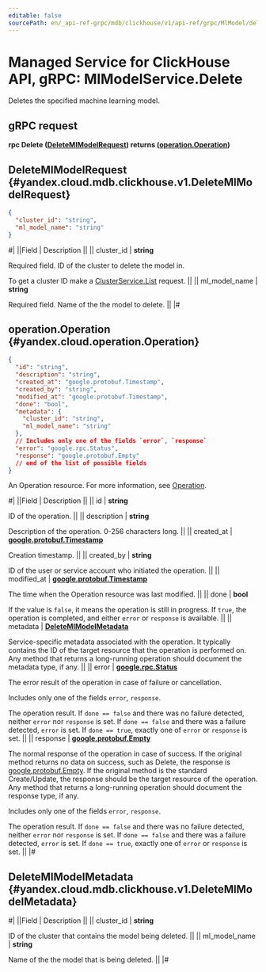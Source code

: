 ```yaml
---
editable: false
sourcePath: en/_api-ref-grpc/mdb/clickhouse/v1/api-ref/grpc/MlModel/delete.md
---
```


# Managed Service for ClickHouse API, gRPC: MlModelService.Delete

Deletes the specified machine learning model.

## gRPC request

**rpc Delete ([DeleteMlModelRequest](#yandex.cloud.mdb.clickhouse.v1.DeleteMlModelRequest)) returns ([operation.Operation](#yandex.cloud.operation.Operation))**

## DeleteMlModelRequest {#yandex.cloud.mdb.clickhouse.v1.DeleteMlModelRequest}

```json
{
  "cluster_id": "string",
  "ml_model_name": "string"
}
```

#|
||Field | Description ||
|| cluster_id | **string**

Required field. ID of the cluster to delete the model in.

To get a cluster ID make a [ClusterService.List](/docs/managed-clickhouse/api-ref/grpc/Cluster/list#List) request. ||
|| ml_model_name | **string**

Required field. Name of the the model to delete. ||
|#

## operation.Operation {#yandex.cloud.operation.Operation}

```json
{
  "id": "string",
  "description": "string",
  "created_at": "google.protobuf.Timestamp",
  "created_by": "string",
  "modified_at": "google.protobuf.Timestamp",
  "done": "bool",
  "metadata": {
    "cluster_id": "string",
    "ml_model_name": "string"
  },
  // Includes only one of the fields `error`, `response`
  "error": "google.rpc.Status",
  "response": "google.protobuf.Empty"
  // end of the list of possible fields
}
```

An Operation resource. For more information, see [Operation](/docs/api-design-guide/concepts/operation).

#|
||Field | Description ||
|| id | **string**

ID of the operation. ||
|| description | **string**

Description of the operation. 0-256 characters long. ||
|| created_at | **[google.protobuf.Timestamp](https://developers.google.com/protocol-buffers/docs/reference/google.protobuf#timestamp)**

Creation timestamp. ||
|| created_by | **string**

ID of the user or service account who initiated the operation. ||
|| modified_at | **[google.protobuf.Timestamp](https://developers.google.com/protocol-buffers/docs/reference/google.protobuf#timestamp)**

The time when the Operation resource was last modified. ||
|| done | **bool**

If the value is `false`, it means the operation is still in progress.
If `true`, the operation is completed, and either `error` or `response` is available. ||
|| metadata | **[DeleteMlModelMetadata](#yandex.cloud.mdb.clickhouse.v1.DeleteMlModelMetadata)**

Service-specific metadata associated with the operation.
It typically contains the ID of the target resource that the operation is performed on.
Any method that returns a long-running operation should document the metadata type, if any. ||
|| error | **[google.rpc.Status](https://cloud.google.com/tasks/docs/reference/rpc/google.rpc#status)**

The error result of the operation in case of failure or cancellation.

Includes only one of the fields `error`, `response`.

The operation result.
If `done == false` and there was no failure detected, neither `error` nor `response` is set.
If `done == false` and there was a failure detected, `error` is set.
If `done == true`, exactly one of `error` or `response` is set. ||
|| response | **[google.protobuf.Empty](https://developers.google.com/protocol-buffers/docs/reference/google.protobuf#google.protobuf.Empty)**

The normal response of the operation in case of success.
If the original method returns no data on success, such as Delete,
the response is [google.protobuf.Empty](https://developers.google.com/protocol-buffers/docs/reference/google.protobuf#google.protobuf.Empty).
If the original method is the standard Create/Update,
the response should be the target resource of the operation.
Any method that returns a long-running operation should document the response type, if any.

Includes only one of the fields `error`, `response`.

The operation result.
If `done == false` and there was no failure detected, neither `error` nor `response` is set.
If `done == false` and there was a failure detected, `error` is set.
If `done == true`, exactly one of `error` or `response` is set. ||
|#

## DeleteMlModelMetadata {#yandex.cloud.mdb.clickhouse.v1.DeleteMlModelMetadata}

#|
||Field | Description ||
|| cluster_id | **string**

ID of the cluster that contains the model being deleted. ||
|| ml_model_name | **string**

Name of the the model that is being deleted. ||
|#